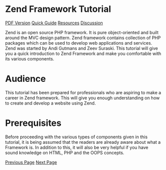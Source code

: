 # Zend Framework Tutorial
[PDF Version](../zend_framework/zend_framework_pdf_version.md)
[Quick Guide](../zend_framework/zend_framework_quick_guide.md)
[Resources](../zend_framework/zend_framework_useful_resources.md)
[Discussion](../zend_framework/zend_framework_discussion.md)

Zend is an open source PHP framework. It is pure object-oriented and built around the MVC design pattern. Zend framework contains collection of PHP packages which can be used to develop web applications and services. Zend was started by Andi Gutmans and Zeev Suraski. This tutorial will give you a quick introduction to Zend Framework and make you comfortable with its various components.

# Audience
This tutorial has been prepared for professionals who are aspiring to make a career in Zend framework. This will give you enough understanding on how to create and develop a website using Zend.

# Prerequisites
Before proceeding with the various types of components given in this tutorial, it is being assumed that the readers are already aware about what a Framework is. In addition to this, it will also be very helpful if you have sound knowledge on HTML, PHP and the OOPS concepts.


[Previous Page](../zend_framework/index.md) [Next Page](../zend_framework/zend_framework_introduction.md) 
